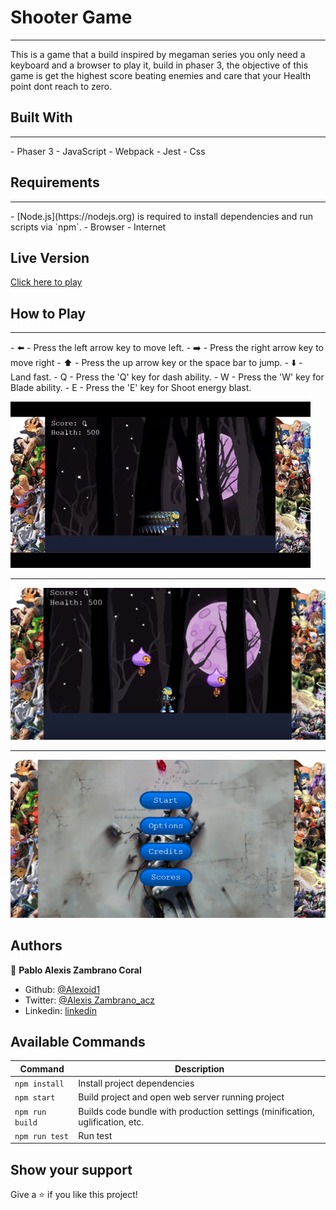 # Shooter Game
<hr>
This is a game that a build inspired by megaman series you only need a keyboard and a browser to play it, build in phaser 3, the objective of this game is get the highest score beating enemies and care that your Health point dont reach to zero.

## Built With
<hr>
- Phaser 3
- JavaScript
- Webpack
- Jest
- Css

## Requirements
<hr>
- [Node.js](https://nodejs.org) is required to install dependencies and run scripts via `npm`.
- Browser 
- Internet


## Live Version
[Click here to play](https://trusting-swanson-f1ffbe.netlify.app/)


## How to Play
<hr>
- ⬅️ - Press the left arrow key to move left.
- ➡️ - Press the right arrow key to move right
- ⬆️ - Press the up arrow key or the space bar to jump.
- ⬇️ - Land fast.
- Q  - Press the 'Q' key for dash ability.
- W  - Press the 'W' key for Blade ability.
- E  - Press the 'E' key for Shoot energy blast.

![gif](./images/robogif.gif)
<hr>

![screenshot](./images/img1.png)
<hr>

![screenshot](./images/img2.png)


## Authors

👤 **Pablo Alexis Zambrano Coral**
- Github: [@Alexoid1](https://github.com/Alexoid1)
- Twitter: [@Alexis Zambrano_acz](https://twitter.com/pablo_acz)
- Linkedin: [linkedin](https://www.linkedin.com/in/pablo-alexis-zambrano-coral-7a614a189/)


## Available Commands

| Command | Description |
|---------|-------------|
| `npm install` | Install project dependencies |
| `npm start` | Build project and open web server running project |
| `npm run build` | Builds code bundle with production settings (minification, uglification, etc.|
| `npm run test` | Run test |


## Show your support

Give a ⭐️ if you like this project!


